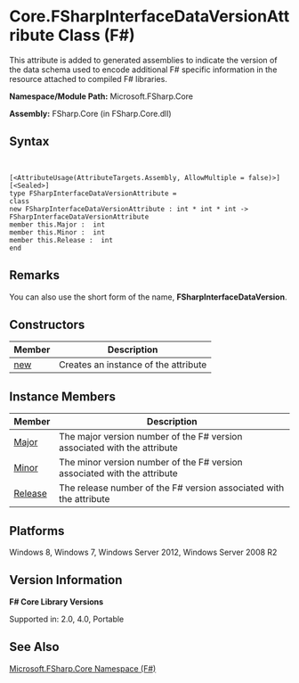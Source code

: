 # Core.FSharpInterfaceDataVersionAttribute Class (F#)

This attribute is added to generated assemblies to indicate the version of the data schema used to encode additional F# specific information in the resource attached to compiled F# libraries.

**Namespace/Module Path:** Microsoft.FSharp.Core

**Assembly:** FSharp.Core (in FSharp.Core.dll)


## Syntax


```


[<AttributeUsage(AttributeTargets.Assembly, AllowMultiple = false)>]
[<Sealed>]
type FSharpInterfaceDataVersionAttribute =
class
new FSharpInterfaceDataVersionAttribute : int * int * int -> FSharpInterfaceDataVersionAttribute
member this.Major :  int
member this.Minor :  int
member this.Release :  int
end

```



## Remarks
You can also use the short form of the name, **FSharpInterfaceDataVersion**.


## Constructors


|Member|Description|
|------|-----------|
|[new](http://msdn.microsoft.com/en-us/library/2ea3742d-ef71-4db0-a8cc-ba682f582703)|Creates an instance of the attribute|

## Instance Members


|Member|Description|
|------|-----------|
|[Major](http://msdn.microsoft.com/en-us/library/e4412901-f87a-4374-a841-ecb8a9b18276)|The major version number of the F# version associated with the attribute|
|[Minor](http://msdn.microsoft.com/en-us/library/bd90b482-658f-400f-a920-71069ac37cca)|The minor version number of the F# version associated with the attribute|
|[Release](http://msdn.microsoft.com/en-us/library/0444826b-5338-482b-a04c-c72c0c5ac0fc)|The release number of the F# version associated with the attribute|

## Platforms
Windows 8, Windows 7, Windows Server 2012, Windows Server 2008 R2


## Version Information
**F# Core Library Versions**

Supported in: 2.0, 4.0, Portable




## See Also
[Microsoft.FSharp.Core Namespace &#40;F&#35;&#41;](Microsoft.FSharp.Core+Namespace+%28FSharp%29.md)

